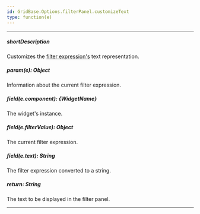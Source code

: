 ```yaml
---
id: GridBase.Options.filterPanel.customizeText
type: function(e)
---
```

---
##### shortDescription
Customizes the [filter expression's]({basewidgetpath}/Configuration/#filterValue) text representation.

##### param(e): Object
Information about the current filter expression.

##### field(e.component): {WidgetName}
The widget's instance.

##### field(e.filterValue): Object
The current filter expression.

##### field(e.text): String
The filter expression converted to a string.

##### return: String
The text to be displayed in the filter panel.

---

